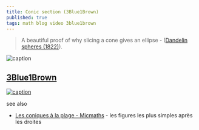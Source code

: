 ```yaml
---
title: Conic section (3Blue1Brown)
published: true
tags: math blog video 3blue1brown
---
```

> A beautiful proof of why slicing a cone gives an ellipse - ([Dandelin spheres (1822)](https://en.wikipedia.org/wiki/Dandelin_spheres)).

![caption](https://upload.wikimedia.org/wikipedia/commons/thumb/1/18/Dandelin_spheres.svg/660px-Dandelin_spheres.svg.png)


## [3Blue1Brown](https://www.youtube.com/channel/UCYO_jab_esuFRV4b17AJtAw)

[![caption](https://img.youtube.com/vi/pQa_tWZmlGs/0.jpg)](https://www.youtube.com/watch?v=pQa_tWZmlGs)

see also
- [Les coniques à la plage - Micmaths](https://www.youtube.com/watch?v=eFPhYYKCyFc) - les figures les plus simples après les droites